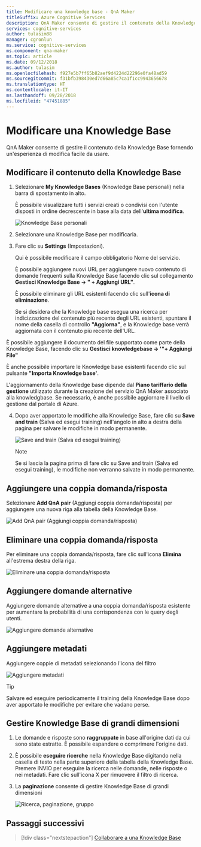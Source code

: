 ```yaml
---
title: Modificare una knowledge base - QnA Maker
titleSuffix: Azure Cognitive Services
description: QnA Maker consente di gestire il contenuto della Knowledge Base fornendo un'esperienza di modifica facile da usare.
services: cognitive-services
author: tulasim88
manager: cgronlun
ms.service: cognitive-services
ms.component: qna-maker
ms.topic: article
ms.date: 09/12/2018
ms.author: tulasim
ms.openlocfilehash: f927e5b7ff65b82aef9d4224d22296e0fa48ad59
ms.sourcegitcommit: f31bfb398430ed7d66a85c7ca1f1cc9943656678
ms.translationtype: HT
ms.contentlocale: it-IT
ms.lasthandoff: 09/28/2018
ms.locfileid: "47451885"
---
```

# <a name="edit-a-knowledge-base"></a>Modificare una Knowledge Base

QnA Maker consente di gestire il contenuto della Knowledge Base fornendo un'esperienza di modifica facile da usare.

## <a name="edit-your-knowledge-base-content"></a>Modificare il contenuto della Knowledge Base

1.  Selezionare **My Knowledge Bases** (Knowledge Base personali) nella barra di spostamento in alto. 

    È possibile visualizzare tutti i servizi creati o condivisi con l'utente disposti in ordine decrescente in base alla data dell'**ultima modifica**.

    ![Knowledge Base personali](../media/qnamaker-how-to-edit-kb/my-kbs.png)

2. Selezionare una Knowledge Base per modificarla.
 
3. Fare clic su **Settings** (Impostazioni).

   Qui è possibile modificare il campo obbligatorio Nome del servizio.
  
   È possibile aggiungere nuovi URL per aggiungere nuovo contenuto di domande frequenti sulla Knowledge Base facendo clic sul collegamento **Gestisci Knowledge Base -> " + Aggiungi URL"**.
   
   È possibile eliminare gli URL esistenti facendo clic sull'**icona di eliminazione**.
   
   Se si desidera che la Knowledge base esegua una ricerca per indicizzazione del contenuto più recente degli URL esistenti, spuntare il nome della casella di controllo **"Aggiorna"**, e la Knowledge base verrà aggiornata con il contenuto più recente dell'URL.
   
È possibile aggiungere il documento del file supportato come parte della Knowledge Base, facendo clic su **Gestisci knowledgebase -> '"+ Aggiungi File"**

È anche possibile importare le Knowledge base esistenti facendo clic sul pulsante **"Importa Knowledge base'**. 
   
L'aggiornamento della Knowledge base dipende dal **Piano tariffario della gestione** utilizzato durante la creazione del servizio QnA Maker associato alla knowledgbase. Se necessario, è anche possibile aggiornare il livello di gestione dal portale di Azure.

4. Dopo aver apportato le modifiche alla Knowledge Base, fare clic su **Save and train** (Salva ed esegui training) nell'angolo in alto a destra della pagina per salvare le modifiche in modo permanente.    

    ![Save and train (Salva ed esegui training)](../media/qnamaker-how-to-edit-kb/save-and-train.png)

    >[!NOTE]
    Se si lascia la pagina prima di fare clic su Save and train (Salva ed esegui training), le modifiche non verranno salvate in modo permanente.

## <a name="add-a-qna-pair"></a>Aggiungere una coppia domanda/risposta

Selezionare **Add QnA pair** (Aggiungi coppia domanda/risposta) per aggiungere una nuova riga alla tabella della Knowledge Base.

![Add QnA pair (Aggiungi coppia domanda/risposta)](../media/qnamaker-how-to-edit-kb/add-qnapair.png)

## <a name="delete-a-qna-pair"></a>Eliminare una coppia domanda/risposta

Per eliminare una coppia domanda/risposta, fare clic sull'icona **Elimina** all'estrema destra della riga.

![Eliminare una coppia domanda/risposta](../media/qnamaker-how-to-edit-kb/delete-qnapair.png)

## <a name="add-alternate-questions"></a>Aggiungere domande alternative

Aggiungere domande alternative a una coppia domanda/risposta esistente per aumentare la probabilità di una corrispondenza con le query degli utenti.

![Aggiungere domande alternative](../media/qnamaker-how-to-edit-kb/add-alternate-question.png)

## <a name="add-metadata"></a>Aggiungere metadati


Aggiungere coppie di metadati selezionando l'icona del filtro

![Aggiungere metadati](../media/qnamaker-how-to-edit-kb/add-metadata.png)

> [!TIP]
> Salvare ed eseguire periodicamente il training della Knowledge Base dopo aver apportato le modifiche per evitare che vadano perse.

## <a name="manage-large-knowledge-bases"></a>Gestire Knowledge Base di grandi dimensioni

1. Le domande e risposte sono **raggruppate** in base all'origine dati da cui sono state estratte. È possibile espandere o comprimere l'origine dati.
2. È possibile **eseguire ricerche** nella Knowledge Base digitando nella casella di testo nella parte superiore della tabella della Knowledge Base. Premere INVIO per eseguire la ricerca nelle domande, nelle risposte o nei metadati. Fare clic sull'icona X per rimuovere il filtro di ricerca.
3. La **paginazione** consente di gestire Knowledge Base di grandi dimensioni

    ![Ricerca, paginazione, gruppo](../media/qnamaker-how-to-edit-kb/search-paginate-group.png)

## <a name="next-steps"></a>Passaggi successivi

> [!div class="nextstepaction"]
> [Collaborare a una Knowledge Base](./collaborate-knowledge-base.md)
